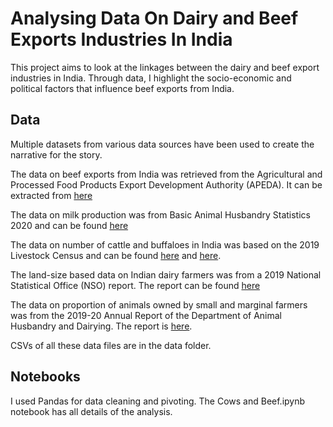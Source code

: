 # Analysing Data On Dairy and Beef Exports Industries In India

This project aims to look at the linkages between the dairy and beef export industries in India. Through data, I highlight the socio-economic and political factors that influence beef exports from India. 

## Data

Multiple datasets from various data sources have been used to create the narrative for the story.

The data on beef exports from India was retrieved from the Agricultural and Processed Food Products Export Development Authority (APEDA). It can be extracted from [here](https://agriexchange.apeda.gov.in/indexp/genReport_combined.aspx#content)

The data on milk production was from Basic Animal Husbandry Statistics 2020 and can be found [here](https://dahd.nic.in/sites/default/filess/Book%20BAHS%202020-Final.pdf)

The data on number of cattle and buffaloes in India was based on the 2019 Livestock Census and can be found [here](https://dahd.nic.in/sites/default/filess/District-wise%20cattle%20population%202019_1.pdf) and [here](https://dahd.nic.in/sites/default/filess/District-wise%20buffalo%20population%202019_1.pdf).

The land-size based data on Indian dairy farmers was from a 2019 National Statistical Office (NSO) report. The report can be found [here](http://164.100.161.63/sites/default/files/publication_reports/Report_587m.pdf)

The data on proportion of animals owned by small and marginal farmers was from the 2019-20 Annual Report of the Department of Animal Husbandry and Dairying. The report is [here](https://dahd.nic.in/sites/default/filess/Annual%20Report%202019-20.pdf).

CSVs of all these data files are in the data folder.

## Notebooks

I used Pandas for data cleaning and pivoting. The Cows and Beef.ipynb notebook has all details of the analysis.





